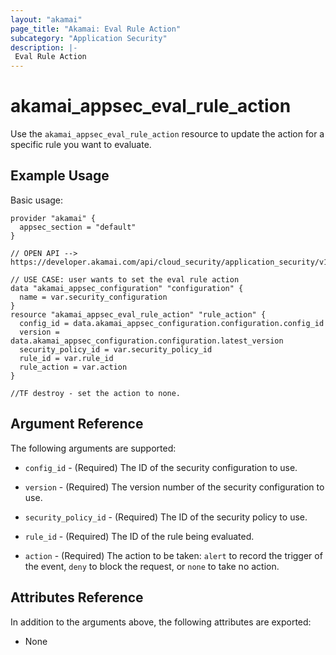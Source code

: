 ```yaml
---
layout: "akamai"
page_title: "Akamai: Eval Rule Action"
subcategory: "Application Security"
description: |-
 Eval Rule Action
---
```


# akamai_appsec_eval_rule_action

Use the `akamai_appsec_eval_rule_action` resource to update the action for a specific rule you want to evaluate.

## Example Usage

Basic usage:

```hcl
provider "akamai" {
  appsec_section = "default"
}

// OPEN API --> https://developer.akamai.com/api/cloud_security/application_security/v1.html#putevalrule

// USE CASE: user wants to set the eval rule action
data "akamai_appsec_configuration" "configuration" {
  name = var.security_configuration
}
resource "akamai_appsec_eval_rule_action" "rule_action" {
  config_id = data.akamai_appsec_configuration.configuration.config_id
  version = data.akamai_appsec_configuration.configuration.latest_version
  security_policy_id = var.security_policy_id
  rule_id = var.rule_id
  rule_action = var.action
}

//TF destroy - set the action to none.

```

## Argument Reference

The following arguments are supported:

* `config_id` - (Required) The ID of the security configuration to use.

* `version` - (Required) The version number of the security configuration to use.

* `security_policy_id` - (Required) The ID of the security policy to use.

* `rule_id` - (Required) The ID of the rule being evaluated.

* `action` - (Required) The action to be taken: `alert` to record the trigger of the event, `deny` to block the request, or `none` to take no action.

## Attributes Reference

In addition to the arguments above, the following attributes are exported:

* None


